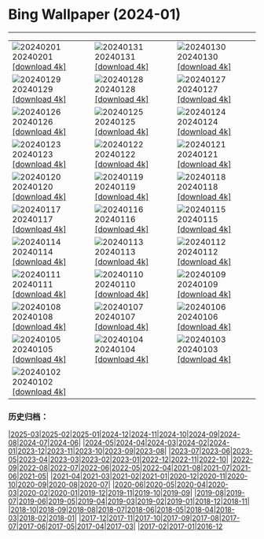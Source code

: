 # Bing Wallpaper (2024-01)
**************

<table><tr><td><img class="wallpaper" src="https://www.bing.com/th?id=OHR.AlbaceteSpain_EN-IN7833370046_1920x1080.jpg" alt="20240201"> 20240201 <a class="wallpaper_link" href="https://www.bing.com/th?id=OHR.AlbaceteSpain_EN-IN7833370046_UHD.jpg">[download 4k]</a></td><td><img class="wallpaper" src="https://www.bing.com/th?id=OHR.ZebraMother_EN-IN5092330040_1920x1080.jpg" alt="20240131"> 20240131 <a class="wallpaper_link" href="https://www.bing.com/th?id=OHR.ZebraMother_EN-IN5092330040_UHD.jpg">[download 4k]</a></td><td><img class="wallpaper" src="https://www.bing.com/th?id=OHR.MartyrsDayIndia_EN-IN0212578144_1920x1080.jpg" alt="20240130"> 20240130 <a class="wallpaper_link" href="https://www.bing.com/th?id=OHR.MartyrsDayIndia_EN-IN0212578144_UHD.jpg">[download 4k]</a></td></tr><tr><td><img class="wallpaper" src="https://www.bing.com/th?id=OHR.GollingerFalls_EN-IN2127634667_1920x1080.jpg" alt="20240129"> 20240129 <a class="wallpaper_link" href="https://www.bing.com/th?id=OHR.GollingerFalls_EN-IN2127634667_UHD.jpg">[download 4k]</a></td><td><img class="wallpaper" src="https://www.bing.com/th?id=OHR.ChannelOutback_EN-IN1616131874_1920x1080.jpg" alt="20240128"> 20240128 <a class="wallpaper_link" href="https://www.bing.com/th?id=OHR.ChannelOutback_EN-IN1616131874_UHD.jpg">[download 4k]</a></td><td><img class="wallpaper" src="https://www.bing.com/th?id=OHR.HawkOwl_EN-IN6306608472_1920x1080.jpg" alt="20240127"> 20240127 <a class="wallpaper_link" href="https://www.bing.com/th?id=OHR.HawkOwl_EN-IN6306608472_UHD.jpg">[download 4k]</a></td></tr><tr><td><img class="wallpaper" src="https://www.bing.com/th?id=OHR.RepublicDayIN_EN-IN0100062780_1920x1080.jpg" alt="20240126"> 20240126 <a class="wallpaper_link" href="https://www.bing.com/th?id=OHR.RepublicDayIN_EN-IN0100062780_UHD.jpg">[download 4k]</a></td><td><img class="wallpaper" src="https://www.bing.com/th?id=OHR.AgraFortUP_EN-IN3840610789_1920x1080.jpg" alt="20240125"> 20240125 <a class="wallpaper_link" href="https://www.bing.com/th?id=OHR.AgraFortUP_EN-IN3840610789_UHD.jpg">[download 4k]</a></td><td><img class="wallpaper" src="https://www.bing.com/th?id=OHR.IcelandBeach_EN-IN3783601162_1920x1080.jpg" alt="20240124"> 20240124 <a class="wallpaper_link" href="https://www.bing.com/th?id=OHR.IcelandBeach_EN-IN3783601162_UHD.jpg">[download 4k]</a></td></tr><tr><td><img class="wallpaper" src="https://www.bing.com/th?id=OHR.MaldivesAtolls_EN-IN3706143252_1920x1080.jpg" alt="20240123"> 20240123 <a class="wallpaper_link" href="https://www.bing.com/th?id=OHR.MaldivesAtolls_EN-IN3706143252_UHD.jpg">[download 4k]</a></td><td><img class="wallpaper" src="https://www.bing.com/th?id=OHR.SantaCruzSunrise_EN-IN4813866194_1920x1080.jpg" alt="20240122"> 20240122 <a class="wallpaper_link" href="https://www.bing.com/th?id=OHR.SantaCruzSunrise_EN-IN4813866194_UHD.jpg">[download 4k]</a></td><td><img class="wallpaper" src="https://www.bing.com/th?id=OHR.SquirrelNetherlands_EN-IN3567633626_1920x1080.jpg" alt="20240121"> 20240121 <a class="wallpaper_link" href="https://www.bing.com/th?id=OHR.SquirrelNetherlands_EN-IN3567633626_UHD.jpg">[download 4k]</a></td></tr><tr><td><img class="wallpaper" src="https://www.bing.com/th?id=OHR.MacaroniPenguins_EN-IN3516700130_1920x1080.jpg" alt="20240120"> 20240120 <a class="wallpaper_link" href="https://www.bing.com/th?id=OHR.MacaroniPenguins_EN-IN3516700130_UHD.jpg">[download 4k]</a></td><td><img class="wallpaper" src="https://www.bing.com/th?id=OHR.PlitviceWinter_EN-IN3453026370_1920x1080.jpg" alt="20240119"> 20240119 <a class="wallpaper_link" href="https://www.bing.com/th?id=OHR.PlitviceWinter_EN-IN3453026370_UHD.jpg">[download 4k]</a></td><td><img class="wallpaper" src="https://www.bing.com/th?id=OHR.ParisBridge_EN-IN3371045784_1920x1080.jpg" alt="20240118"> 20240118 <a class="wallpaper_link" href="https://www.bing.com/th?id=OHR.ParisBridge_EN-IN3371045784_UHD.jpg">[download 4k]</a></td></tr><tr><td><img class="wallpaper" src="https://www.bing.com/th?id=OHR.SleepyWolf_EN-IN3304782533_1920x1080.jpg" alt="20240117"> 20240117 <a class="wallpaper_link" href="https://www.bing.com/th?id=OHR.SleepyWolf_EN-IN3304782533_UHD.jpg">[download 4k]</a></td><td><img class="wallpaper" src="https://www.bing.com/th?id=OHR.LakeLouise_EN-IN3194487086_1920x1080.jpg" alt="20240116"> 20240116 <a class="wallpaper_link" href="https://www.bing.com/th?id=OHR.LakeLouise_EN-IN3194487086_UHD.jpg">[download 4k]</a></td><td><img class="wallpaper" src="https://www.bing.com/th?id=OHR.MakarSankrantiKites_EN-IN1385639662_1920x1080.jpg" alt="20240115"> 20240115 <a class="wallpaper_link" href="https://www.bing.com/th?id=OHR.MakarSankrantiKites_EN-IN1385639662_UHD.jpg">[download 4k]</a></td></tr><tr><td><img class="wallpaper" src="https://www.bing.com/th?id=OHR.HokkaidoSwans_EN-IN2668123953_1920x1080.jpg" alt="20240114"> 20240114 <a class="wallpaper_link" href="https://www.bing.com/th?id=OHR.HokkaidoSwans_EN-IN2668123953_UHD.jpg">[download 4k]</a></td><td><img class="wallpaper" src="https://www.bing.com/th?id=OHR.HanaHighway_EN-IN2324182593_1920x1080.jpg" alt="20240113"> 20240113 <a class="wallpaper_link" href="https://www.bing.com/th?id=OHR.HanaHighway_EN-IN2324182593_UHD.jpg">[download 4k]</a></td><td><img class="wallpaper" src="https://www.bing.com/th?id=OHR.BukhansanSeoul_EN-IN2243207205_1920x1080.jpg" alt="20240112"> 20240112 <a class="wallpaper_link" href="https://www.bing.com/th?id=OHR.BukhansanSeoul_EN-IN2243207205_UHD.jpg">[download 4k]</a></td></tr><tr><td><img class="wallpaper" src="https://www.bing.com/th?id=OHR.LynxSnow_EN-IN7700742978_1920x1080.jpg" alt="20240111"> 20240111 <a class="wallpaper_link" href="https://www.bing.com/th?id=OHR.LynxSnow_EN-IN7700742978_UHD.jpg">[download 4k]</a></td><td><img class="wallpaper" src="https://www.bing.com/th?id=OHR.MilopotamosStairs_EN-IN7483499264_1920x1080.jpg" alt="20240110"> 20240110 <a class="wallpaper_link" href="https://www.bing.com/th?id=OHR.MilopotamosStairs_EN-IN7483499264_UHD.jpg">[download 4k]</a></td><td><img class="wallpaper" src="https://www.bing.com/th?id=OHR.GayathriReservoir_EN-IN7178721819_1920x1080.jpg" alt="20240109"> 20240109 <a class="wallpaper_link" href="https://www.bing.com/th?id=OHR.GayathriReservoir_EN-IN7178721819_UHD.jpg">[download 4k]</a></td></tr><tr><td><img class="wallpaper" src="https://www.bing.com/th?id=OHR.BerninaPass_EN-IN9489085308_1920x1080.jpg" alt="20240108"> 20240108 <a class="wallpaper_link" href="https://www.bing.com/th?id=OHR.BerninaPass_EN-IN9489085308_UHD.jpg">[download 4k]</a></td><td><img class="wallpaper" src="https://www.bing.com/th?id=OHR.DevilsMarbles_EN-IN6479219710_1920x1080.jpg" alt="20240107"> 20240107 <a class="wallpaper_link" href="https://www.bing.com/th?id=OHR.DevilsMarbles_EN-IN6479219710_UHD.jpg">[download 4k]</a></td><td><img class="wallpaper" src="https://www.bing.com/th?id=OHR.CrabappleChaffinch_EN-IN8958634852_1920x1080.jpg" alt="20240106"> 20240106 <a class="wallpaper_link" href="https://www.bing.com/th?id=OHR.CrabappleChaffinch_EN-IN8958634852_UHD.jpg">[download 4k]</a></td></tr><tr><td><img class="wallpaper" src="https://www.bing.com/th?id=OHR.HarbinFestival_EN-IN5886314487_1920x1080.jpg" alt="20240105"> 20240105 <a class="wallpaper_link" href="https://www.bing.com/th?id=OHR.HarbinFestival_EN-IN5886314487_UHD.jpg">[download 4k]</a></td><td><img class="wallpaper" src="https://www.bing.com/th?id=OHR.GoldenGateLight_EN-IN5018210556_1920x1080.jpg" alt="20240104"> 20240104 <a class="wallpaper_link" href="https://www.bing.com/th?id=OHR.GoldenGateLight_EN-IN5018210556_UHD.jpg">[download 4k]</a></td><td><img class="wallpaper" src="https://www.bing.com/th?id=OHR.VirupakshaTempleIN_EN-IN4741302858_1920x1080.jpg" alt="20240103"> 20240103 <a class="wallpaper_link" href="https://www.bing.com/th?id=OHR.VirupakshaTempleIN_EN-IN4741302858_UHD.jpg">[download 4k]</a></td></tr><tr><td><img class="wallpaper" src="https://www.bing.com/th?id=OHR.BhutanSolstice_EN-IN4523335748_1920x1080.jpg" alt="20240102"> 20240102 <a class="wallpaper_link" href="https://www.bing.com/th?id=OHR.BhutanSolstice_EN-IN4523335748_UHD.jpg">[download 4k]</a></td><td></td><td></td></tr></table>

### 历史归档：

|[2025-03](/../2025-03/2025-03.md)|[2025-02](/../2025-02/2025-02.md)|[2025-01](/../2025-01/2025-01.md)|[2024-12](/../2024-12/2024-12.md)|[2024-11](/../2024-11/2024-11.md)|[2024-10](/../2024-10/2024-10.md)|[2024-09](/../2024-09/2024-09.md)|[2024-08](/../2024-08/2024-08.md)|[2024-07](/../2024-07/2024-07.md)|[2024-06](/../2024-06/2024-06.md)|
|[2024-05](/../2024-05/2024-05.md)|[2024-04](/../2024-04/2024-04.md)|[2024-03](/../2024-03/2024-03.md)|[2024-02](/../2024-02/2024-02.md)|[2024-01](/2024-01.md)|[2023-12](/../2023-12/2023-12.md)|[2023-11](/../2023-11/2023-11.md)|[2023-10](/../2023-10/2023-10.md)|[2023-09](/../2023-09/2023-09.md)|[2023-08](/../2023-08/2023-08.md)|
|[2023-07](/../2023-07/2023-07.md)|[2023-06](/../2023-06/2023-06.md)|[2023-05](/../2023-05/2023-05.md)|[2023-04](/../2023-04/2023-04.md)|[2023-03](/../2023-03/2023-03.md)|[2023-02](/../2023-02/2023-02.md)|[2023-01](/../2023-01/2023-01.md)|[2022-12](/../2022-12/2022-12.md)|[2022-11](/../2022-11/2022-11.md)|[2022-10](/../2022-10/2022-10.md)|
|[2022-09](/../2022-09/2022-09.md)|[2022-08](/../2022-08/2022-08.md)|[2022-07](/../2022-07/2022-07.md)|[2022-06](/../2022-06/2022-06.md)|[2022-05](/../2022-05/2022-05.md)|[2022-04](/../2022-04/2022-04.md)|[2021-08](/../2021-08/2021-08.md)|[2021-07](/../2021-07/2021-07.md)|[2021-06](/../2021-06/2021-06.md)|[2021-05](/../2021-05/2021-05.md)|
|[2021-04](/../2021-04/2021-04.md)|[2021-03](/../2021-03/2021-03.md)|[2021-02](/../2021-02/2021-02.md)|[2021-01](/../2021-01/2021-01.md)|[2020-12](/../2020-12/2020-12.md)|[2020-11](/../2020-11/2020-11.md)|[2020-10](/../2020-10/2020-10.md)|[2020-09](/../2020-09/2020-09.md)|[2020-08](/../2020-08/2020-08.md)|[2020-07](/../2020-07/2020-07.md)|
|[2020-06](/../2020-06/2020-06.md)|[2020-05](/../2020-05/2020-05.md)|[2020-04](/../2020-04/2020-04.md)|[2020-03](/../2020-03/2020-03.md)|[2020-02](/../2020-02/2020-02.md)|[2020-01](/../2020-01/2020-01.md)|[2019-12](/../2019-12/2019-12.md)|[2019-11](/../2019-11/2019-11.md)|[2019-10](/../2019-10/2019-10.md)|[2019-09](/../2019-09/2019-09.md)|
|[2019-08](/../2019-08/2019-08.md)|[2019-07](/../2019-07/2019-07.md)|[2019-06](/../2019-06/2019-06.md)|[2019-05](/../2019-05/2019-05.md)|[2019-04](/../2019-04/2019-04.md)|[2019-03](/../2019-03/2019-03.md)|[2019-02](/../2019-02/2019-02.md)|[2019-01](/../2019-01/2019-01.md)|[2018-12](/../2018-12/2018-12.md)|[2018-11](/../2018-11/2018-11.md)|
|[2018-10](/../2018-10/2018-10.md)|[2018-09](/../2018-09/2018-09.md)|[2018-08](/../2018-08/2018-08.md)|[2018-07](/../2018-07/2018-07.md)|[2018-06](/../2018-06/2018-06.md)|[2018-05](/../2018-05/2018-05.md)|[2018-04](/../2018-04/2018-04.md)|[2018-03](/../2018-03/2018-03.md)|[2018-02](/../2018-02/2018-02.md)|[2018-01](/../2018-01/2018-01.md)|
|[2017-12](/../2017-12/2017-12.md)|[2017-11](/../2017-11/2017-11.md)|[2017-10](/../2017-10/2017-10.md)|[2017-09](/../2017-09/2017-09.md)|[2017-08](/../2017-08/2017-08.md)|[2017-07](/../2017-07/2017-07.md)|[2017-06](/../2017-06/2017-06.md)|[2017-05](/../2017-05/2017-05.md)|[2017-04](/../2017-04/2017-04.md)|[2017-03](/../2017-03/2017-03.md)|
|[2017-02](/../2017-02/2017-02.md)|[2017-01](/../2017-01/2017-01.md)|[2016-12](/../2016-12/2016-12.md)